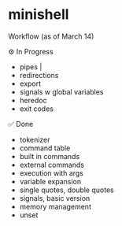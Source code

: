 # minishell

Workflow (as of March 14)

⚙ In Progress
- pipes |
- redirections
- export
- signals w global variables
- heredoc
- exit codes


✅ Done
- tokenizer
- command table
- built in commands
- external commands
- execution with args
- variable expansion
- single quotes, double quotes
- signals, basic version
- memory management
- unset
